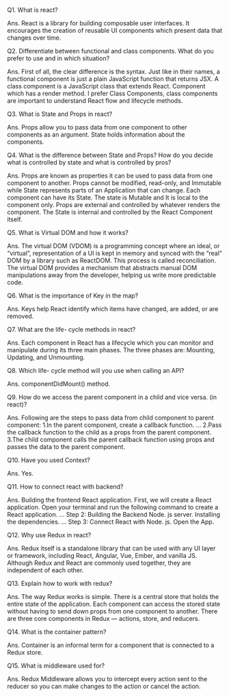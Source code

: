 Q1. What is react?

Ans. React is a library for building composable user interfaces. It encourages the creation of reusable UI components which present data that changes over time.


Q2. Differentiate between functional and class components. What do you prefer to use and in which situation?

Ans. First of all, the clear difference is the syntax. Just like in their names, a functional component is just a plain JavaScript function that returns JSX. A class component is a JavaScript class that extends React. Component which has a render method.
I prefer Class Components, class components are important to understand React flow and lifecycle methods.


Q3. What is State and Props in react?

Ans. Props allow you to pass data from one component to other components as an argument. State holds information about the components.


Q4. What is the difference between State and Props? How do you decide what is controlled by state and what is controlled by pros?

Ans. Props are known as properties it can be used to pass data from one component to another. Props cannot be modified, read-only, and Immutable while State represents parts of an Application that can change. Each component can have its State. The state is Mutable and It is local to the component only.
Props are external and controlled by whatever renders the component. The State is internal and controlled by the React Component itself.


Q5. What is Virtual DOM and how it works?

Ans. The virtual DOM (VDOM) is a programming concept where an ideal, or “virtual”, representation of a UI is kept in memory and synced with the “real” DOM by a library such as ReactDOM. This process is called reconciliation.
The virtual DOM provides a mechanism that abstracts manual DOM manipulations away from the developer, helping us write more predictable code.


Q6. What is the importance of Key in the map?

Ans. Keys help React identify which items have changed, are added, or are removed.


Q7. What are the life- cycle methods in react?

Ans. Each component in React has a lifecycle which you can monitor and manipulate during its three main phases. The three phases are: Mounting, Updating, and Unmounting.


Q8. Which life- cycle method will you use when calling an API?

Ans. componentDidMount() method.


Q9. How do we access the parent component in a child and vice versa. (in react)?

Ans. Following are the steps to pass data from child component to parent component:
     1.In the parent component, create a callback function. ...
     2.Pass the callback function to the child as a props from the parent component.
     3.The child component calls the parent callback function using props and passes the data to the parent  component.


Q10. Have you used Context?

Ans. Yes.


Q11. How to connect react with backend?

Ans. Building the frontend React application. First, we will create a React application. Open your terminal and run the following command to create a React application. ...
Step 2: Building the Backend Node. js server. Installing the dependencies. ...
Step 3: Connect React with Node. js. Open the App.


Q12. Why use Redux in react?

Ans. Redux itself is a standalone library that can be used with any UI layer or framework, including React, Angular, Vue, Ember, and vanilla JS. Although Redux and React are commonly used together, they are independent of each other.


Q13. Explain how to work with redux?

Ans. The way Redux works is simple. There is a central store that holds the entire state of the application. Each component can access the stored state without having to send down props from one component to another. There are three core components in Redux — actions, store, and reducers.


Q14. What is the container pattern?

Ans. Container is an informal term for a component that is connected to a Redux store.


Q15. What is middleware used for?

Ans. Redux Middleware allows you to intercept every action sent to the reducer so you can make changes to the action or cancel the action.